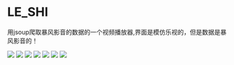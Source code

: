 # LE_SHI
用jsoup爬取暴风影音的数据的一个视频播放器,界面是模仿乐视的，但是数据是暴风影音的！

![](https://github.com/liuwen370494581/LE_SHI/blob/%E9%80%82%E9%85%8D%E5%AE%89%E5%8D%938.0/image/1.jpg) 
![](https://github.com/liuwen370494581/LE_SHI/blob/%E9%80%82%E9%85%8D%E5%AE%89%E5%8D%938.0/image/2.jpg) 
![](https://github.com/liuwen370494581/LE_SHI/blob/%E9%80%82%E9%85%8D%E5%AE%89%E5%8D%938.0/image/3.jpg)
![](https://github.com/liuwen370494581/LE_SHI/blob/%E9%80%82%E9%85%8D%E5%AE%89%E5%8D%938.0/image/4.jpg)
![](https://github.com/liuwen370494581/LE_SHI/blob/%E9%80%82%E9%85%8D%E5%AE%89%E5%8D%938.0/image/5.jpg)
![](https://github.com/liuwen370494581/LE_SHI/blob/%E9%80%82%E9%85%8D%E5%AE%89%E5%8D%938.0/image/6.jpg)
![](https://github.com/liuwen370494581/LE_SHI/blob/%E9%80%82%E9%85%8D%E5%AE%89%E5%8D%938.0/image/7.jpg) 
